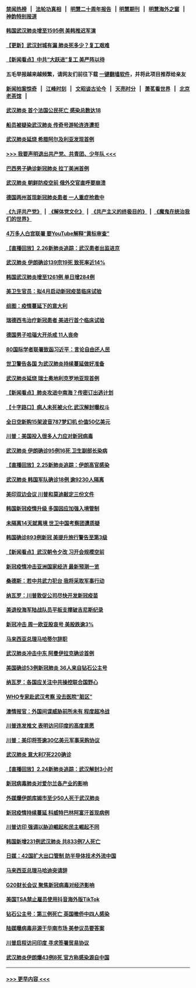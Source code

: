 #### [禁闻热榜](热点新闻.md?=0)  &nbsp;&nbsp;|&nbsp;&nbsp; [法轮功真相](https://github.com/gfw-breaker/truth/blob/master/README.md?=0) &nbsp;&nbsp;|&nbsp;&nbsp; [明慧二十周年报告](https://github.com/gfw-breaker/mh-reports/blob/master/README.md?=0) &nbsp;&nbsp;|&nbsp;&nbsp;[明慧期刊](https://github.com/gfw-breaker/mh-qikan) &nbsp;&nbsp;|&nbsp;&nbsp; [明慧海外之窗](https://github.com/gfw-breaker/mh-news/blob/master/README.md?=0) &nbsp;&nbsp;|&nbsp;&nbsp; [神韵特别报道](https://github.com/gfw-breaker/mh-news/blob/master/shenyun.md?=0)
#### [韩国武汉肺炎增至1595例 美韩推迟军演](../pages/nsc418/n11899748.md?t=02271632) 
#### [【更新】武汉封城有漏 肺炎死多少？复工艰难](../pages/nsc418/n11890652.md?t=02271632) 
#### [【新闻看点】中共“大跃进”复工 美严阵以待](../pages/nsc418/n11898221.md?t=02271632) 
#### 五毛举报越来越频繁，请网友们前往下载 [一键翻墙软件](https://github.com/gfw-breaker/ssr-accounts)，并将此项目推荐给亲友
#### [新闻拍案惊奇](https://github.com/gfw-breaker/banned-news/blob/master/pages/link4.md) &nbsp;&nbsp;|&nbsp;&nbsp; [江峰时刻](https://github.com/gfw-breaker/banned-news/blob/master/pages/link4.md) &nbsp;&nbsp;|&nbsp;&nbsp; [文昭谈古论今](https://github.com/gfw-breaker/banned-news/blob/master/pages/link4.md) &nbsp;&nbsp;|&nbsp;&nbsp; [天亮时分](https://github.com/gfw-breaker/banned-news/blob/master/pages/link4.md) &nbsp;&nbsp;|&nbsp;&nbsp; [萧茗看世界](https://github.com/gfw-breaker/banned-news/blob/master/pages/link4.md) &nbsp;&nbsp;|&nbsp;&nbsp; [北京老茶馆](https://github.com/gfw-breaker/banned-news/blob/master/pages/link4.md) &nbsp;&nbsp;|&nbsp;&nbsp; 
#### [武汉肺炎 首个法国公民死亡 感染总数达18](../pages/nsc418/n11898430.md?t=02271632) 
#### [船员被疑染武汉肺炎 传奇号游轮连连遭拒](../pages/nsc418/n11898226.md?t=02271632) 
#### [武汉肺炎延烧 希腊阿尔及利亚发现首例](../pages/nsc418/n11898021.md?t=02271632) 
#### [>>> 我要声明退出共产党、共青团、少年队 <<<](https://github.com/begood0513/goodnews/blob/master/quit/letter.md) 
#### [巴西男子确诊新冠肺炎 拉丁美洲首例](../pages/nsc418/n11898020.md?t=02271632) 
#### [武汉肺炎 朝鲜防疫空前 俄外交官直呼要崩溃](../pages/nsc418/n11897857.md?t=02271632) 
#### [德国两州首现新冠肺炎患者 一人重症抢救中](../pages/nsc418/n11897548.md?t=02271632) 
#### [《九评共产党》](https://github.com/begood0513/9ping.md/blob/master/README.md) &nbsp;|&nbsp; [《解体党文化》](../../../../jtdwh.md/blob/master/README.md)  &nbsp;|&nbsp; [《共产主义的终极目的》](../../../../gczydzjmd.md/blob/master/README.md) &nbsp;|&nbsp; [《魔鬼在统治我们的世界》](../../../../mgztzwmdsj.md/blob/master/README.md) 
#### [4万多人白宫联署 要YouTube解释“黄标审查”](../pages/nsc418/n11897803.md?t=02271632) 
#### [【直播回放】2.26新肺炎追踪：武汉患者出监进京](../pages/nsc418/n11897551.md?t=02271632) 
#### [武汉肺炎 伊朗确诊139宗19死 致死率近14%](../pages/nsc418/n11897547.md?t=02271632) 
#### [韩国武汉肺炎增至1261例 单日增284例](../pages/nsc418/n11897376.md?t=02271632) 
#### [美卫生官员：拟4月启动新冠疫苗临床试验](../pages/nsc418/n11896357.md?t=02271632) 
#### [组图：疫情蔓延下的意大利](../pages/nsc418/n11894159.md?t=02271632) 
#### [瑞德西韦治疗新冠患者 美进行首个临床试验](../pages/nsc418/n11895845.md?t=02271632) 
#### [德国男子哈瑙大开杀戒 11人丧命](../pages/nsc418/n11895317.md?t=02271632) 
#### [80国际学者联署致函习近平：言论自由还人民](../pages/nsc418/n11895601.md?t=02271632) 
#### [世卫警告各国 为武汉肺炎持续蔓延做好准备](../pages/nsc418/n11895336.md?t=02271632) 
#### [武汉肺炎延烧 瑞士奥地利克罗地亚现首例](../pages/nsc418/n11895444.md?t=02271632) 
#### [【新闻看点】肺炎攻进中南海？传密订出逃计划](../pages/nsc418/n11895448.md?t=02271632) 
#### [【十字路口】病人未死被火化 武汉解封曝权斗](../pages/nsc418/n11893784.md?t=02271632) 
#### [全日空新购15架波音787梦幻机 价值50亿美元](../pages/nsc418/n11895154.md?t=02271632) 
#### [川普：美国投入很多人力应对新冠病毒](../pages/nsc418/n11894977.md?t=02271632) 
#### [武汉肺炎 伊朗确诊95例16死 卫生副部长染病](../pages/nsc418/n11894906.md?t=02271632) 
#### [【直播回放】2.25新肺炎追踪：伊朗高官感染](../pages/nsc418/n11894749.md?t=02271632) 
#### [武汉肺炎 韩国军队确诊18例 逾9230人隔离](../pages/nsc418/n11894703.md?t=02271632) 
#### [美印双边会议 川普和莫迪敲定三份文件](../pages/nsc418/n11894247.md?t=02271632) 
#### [韩国新冠疫情升级 多国因应加强入境管制](../pages/nsc418/n11894334.md?t=02271632) 
#### [未隔离14天就离境 世卫中国考察团遭质疑](../pages/nsc418/n11893756.md?t=02271632) 
#### [韩国确诊893例新冠 美提升旅行警告至第3级](../pages/nsc418/n11893662.md?t=02271632) 
#### [【新闻看点】武汉朝令夕改 习开会规模空前](../pages/nsc418/n11892858.md?t=02271632) 
#### [新冠疫情冲击亚洲国家经济 最新预测一览](../pages/nsc418/n11893339.md?t=02271632) 
#### [桑德斯：若中共武力犯台 我将采取军事行动](../pages/nsc418/n11893282.md?t=02271632) 
#### [纳瓦罗：川普敦促公司尽快开发新冠疫苗](../pages/nsc418/n11893211.md?t=02271632) 
#### [美退役海军陆战队员平板支撑破吉尼斯纪录](../pages/nsc418/n11893022.md?t=02271632) 
#### [新冠冲击 周一欧亚股哀号 美股跌逾3%](../pages/nsc418/n11892648.md?t=02271632) 
#### [马来西亚总理马哈蒂尔辞职](../pages/nsc418/n11892792.md?t=02271632) 
#### [武汉肺炎冲击中东 阿曼伊拉克确诊首例](../pages/nsc418/n11892871.md?t=02271632) 
#### [美国确诊53例新冠肺炎 36人来自钻石公主号](../pages/nsc418/n11892877.md?t=02271632) 
#### [纳瓦罗：各国应关注中共操控联合国野心](../pages/nsc418/n11892856.md?t=02271632) 
#### [WHO专家赴武汉考察 没去医院“脏区”](../pages/nsc418/n11892736.md?t=02271632) 
#### [澳情报官：外国间谍威胁前所未有 程度超冷战](../pages/nsc418/n11892672.md?t=02271632) 
#### [川普连发推文 表明访问印度的高度意愿](../pages/nsc418/n11891927.md?t=02271632) 
#### [川普：美印将签逾30亿美元军事采购协议](../pages/nsc418/n11892494.md?t=02271632) 
#### [武汉肺炎 意大利7死220确诊](../pages/nsc418/n11892166.md?t=02271632) 
#### [【直播回放】2.24新肺炎追踪：武汉解封3小时](../pages/nsc418/n11892242.md?t=02271632) 
#### [新冠病毒肺炎对爱尔兰各产业的影响](../pages/nsc418/n11892328.md?t=02271632) 
#### [外媒爆伊朗库姆市至少50人死于武汉肺炎](../pages/nsc418/n11891996.md?t=02271632) 
#### [新冠疫情持续蔓延 科威特巴林阿富汗首现病例](../pages/nsc418/n11892052.md?t=02271632) 
#### [川普访印 强调以胁迫崛起和民主崛起不同](../pages/nsc418/n11891855.md?t=02271632) 
#### [韩国新增231例武汉肺炎 共833例7人死亡](../pages/nsc418/n11891919.md?t=02271632) 
#### [日媒：42国扩大出口管制 防半导体技术外流中国](../pages/nsc418/n11891730.md?t=02271632) 
#### [马来西亚总理马哈迪突请辞](../pages/nsc418/n11891521.md?t=02271632) 
#### [G20财长会议 聚焦新冠病毒对经济影响](../pages/nsc418/n11890400.md?t=02271632) 
#### [美国TSA禁止雇员使用抖音海外版TikTok](../pages/nsc418/n11890500.md?t=02271632) 
#### [钻石公主号：第三例死亡 英国撤侨中四人感染](../pages/nsc418/n11890293.md?t=02271632) 
#### [陆媒曝病毒非源于华南市场 美参议员要答案](../pages/nsc418/n11890306.md?t=02271632) 
#### [川普启程访问印度 寻求签署贸易协议](../pages/nsc418/n11890275.md?t=02271632) 
#### [武汉肺炎伊朗爆43例8死 官方称感染源自中国](../pages/nsc418/n11890128.md?t=02271632) 

----
#### [ >>> 更早内容 <<< ](../indexes/nsc418-earlier.md)
